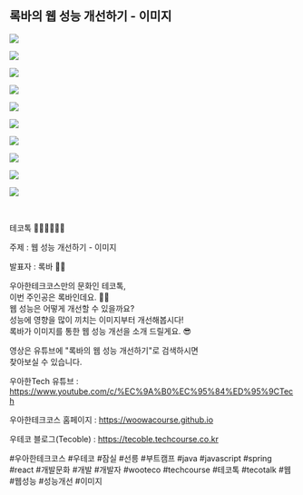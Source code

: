 ## 록바의 웹 성능 개선하기 - 이미지

![](001.png)

![](002.png)

![](003.png)

![](004.png)

![](005.png)

![](006.png)

![](007.png)

![](008.png)

![](009.png)

![](010.png)


<br>

테코톡 👩🏻‍💻🧑🏻‍💻    
  
주제 : 웹 성능 개선하기 - 이미지  
  
발표자 : 록바 💪🏽   
   
우아한테크코스만의 문화인 테코톡,   
이번 주인공은 록바인데요. 💪🏽   
웹 성능은 어떻게 개선할 수 있을까요?  
성능에 영향을 많이 끼치는 이미지부터 개선해봅시다!   
록바가 이미지를 통한 웹 성능 개선을 소개 드릴게요. 😎  
   
영상은 유튜브에 "록바의 웹 성능 개선하기"로 검색하시면    
찾아보실 수 있습니다.  
   
우아한Tech 유튜브 : https://www.youtube.com/c/%EC%9A%B0%EC%95%84%ED%95%9CTech

우아한테크코스 홈페이지 : https://woowacourse.github.io

우테코 블로그(Tecoble) : https://tecoble.techcourse.co.kr

#우아한테크코스 #우테코 #잠실 #선릉 #부트캠프 #java #javascript #spring #react #개발문화 #개발 #개발자 #wooteco #techcourse #테코톡 #tecotalk #웹 #웹성능 #성능개선 #이미지
